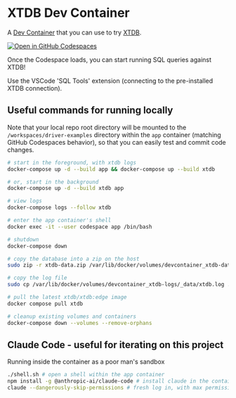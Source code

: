 # XTDB Dev Container

A [Dev Container](https://containers.dev) that you can use to try [XTDB](https://xtdb.com).

[![Open in GitHub Codespaces](https://github.com/codespaces/badge.svg)](https://codespaces.new/xtdb/xtdb)

Once the Codespace loads, you can start running SQL queries against XTDB!

Use the VSCode 'SQL Tools' extension (connecting to the pre-installed XTDB connection).

## Useful commands for running locally

Note that your local repo root directory will be mounted to the `/workspaces/driver-examples` directory within the `app` container (matching GitHub Codespaces behavior), so that you can easily test and commit code changes.

```bash
# start in the foreground, with xtdb logs
docker-compose up -d --build app && docker-compose up --build xtdb

# or, start in the background
docker-compose up -d --build xtdb app

# view logs
docker-compose logs --follow xtdb

# enter the app container's shell
docker exec -it --user codespace app /bin/bash

# shutdown
docker-compose down

# copy the database into a zip on the host
sudo zip -r xtdb-data.zip /var/lib/docker/volumes/devcontainer_xtdb-data/_data

# copy the log file
sudo cp /var/lib/docker/volumes/devcontainer_xtdb-logs/_data/xtdb.log .

# pull the latest xtdb/xtdb:edge image
docker compose pull xtdb

# cleanup existing volumes and containers
docker-compose down --volumes --remove-orphans
```

## Claude Code - useful for iterating on this project

Running inside the container as a poor man's sandbox

```bash
./shell.sh # open a shell within the app container
npm install -g @anthropic-ai/claude-code # install claude in the container like you otherwise would
claude --dangerously-skip-permissions # fresh log in, with max permissions (use at your own risk!)
```

